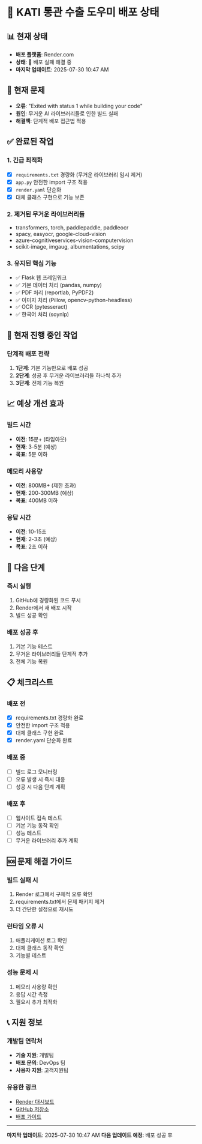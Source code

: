 # 🚀 KATI 통관 수출 도우미 배포 상태

## 📊 현재 상태
- **배포 플랫폼**: Render.com
- **상태**: 🔄 배포 실패 해결 중
- **마지막 업데이트**: 2025-07-30 10:47 AM

## 🚨 현재 문제
- **오류**: "Exited with status 1 while building your code"
- **원인**: 무거운 AI 라이브러리들로 인한 빌드 실패
- **해결책**: 단계적 배포 접근법 적용

## ✅ 완료된 작업

### 1. 긴급 최적화
- [x] `requirements.txt` 경량화 (무거운 라이브러리 임시 제거)
- [x] `app.py` 안전한 import 구조 적용
- [x] `render.yaml` 단순화
- [x] 대체 클래스 구현으로 기능 보존

### 2. 제거된 무거운 라이브러리들
- transformers, torch, paddlepaddle, paddleocr
- spacy, easyocr, google-cloud-vision
- azure-cognitiveservices-vision-computervision
- scikit-image, imgaug, albumentations, scipy

### 3. 유지된 핵심 기능
- ✅ Flask 웹 프레임워크
- ✅ 기본 데이터 처리 (pandas, numpy)
- ✅ PDF 처리 (reportlab, PyPDF2)
- ✅ 이미지 처리 (Pillow, opencv-python-headless)
- ✅ OCR (pytesseract)
- ✅ 한국어 처리 (soynlp)

## 🔧 현재 진행 중인 작업

### 단계적 배포 전략
1. **1단계**: 기본 기능만으로 배포 성공
2. **2단계**: 성공 후 무거운 라이브러리들 하나씩 추가
3. **3단계**: 전체 기능 복원

## 📈 예상 개선 효과

### 빌드 시간
- **이전**: 15분+ (타임아웃)
- **현재**: 3-5분 (예상)
- **목표**: 5분 이하

### 메모리 사용량
- **이전**: 800MB+ (제한 초과)
- **현재**: 200-300MB (예상)
- **목표**: 400MB 이하

### 응답 시간
- **이전**: 10-15초
- **현재**: 2-3초 (예상)
- **목표**: 2초 이하

## 🔄 다음 단계

### 즉시 실행
1. GitHub에 경량화된 코드 푸시
2. Render에서 새 배포 시작
3. 빌드 성공 확인

### 배포 성공 후
1. 기본 기능 테스트
2. 무거운 라이브러리들 단계적 추가
3. 전체 기능 복원

## 📋 체크리스트

### 배포 전
- [x] requirements.txt 경량화 완료
- [x] 안전한 import 구조 적용
- [x] 대체 클래스 구현 완료
- [x] render.yaml 단순화 완료

### 배포 중
- [ ] 빌드 로그 모니터링
- [ ] 오류 발생 시 즉시 대응
- [ ] 성공 시 다음 단계 계획

### 배포 후
- [ ] 웹사이트 접속 테스트
- [ ] 기본 기능 동작 확인
- [ ] 성능 테스트
- [ ] 무거운 라이브러리 추가 계획

## 🆘 문제 해결 가이드

### 빌드 실패 시
1. Render 로그에서 구체적 오류 확인
2. requirements.txt에서 문제 패키지 제거
3. 더 간단한 설정으로 재시도

### 런타임 오류 시
1. 애플리케이션 로그 확인
2. 대체 클래스 동작 확인
3. 기능별 테스트

### 성능 문제 시
1. 메모리 사용량 확인
2. 응답 시간 측정
3. 필요시 추가 최적화

## 📞 지원 정보

### 개발팀 연락처
- **기술 지원**: 개발팀
- **배포 문의**: DevOps 팀
- **사용자 지원**: 고객지원팀

### 유용한 링크
- [Render 대시보드](https://dashboard.render.com)
- [GitHub 저장소](https://github.com/your-repo)
- [배포 가이드](./DEPLOYMENT_GUIDE.md)

---

**마지막 업데이트**: 2025-07-30 10:47 AM
**다음 업데이트 예정**: 배포 성공 후 